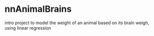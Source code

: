 # nnAnimalBrains
intro project to model the weight of an animal based on its brain weigh, using linear regression
